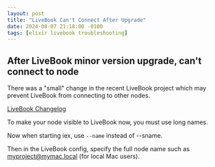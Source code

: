 ```yaml
---
layout: post
title: "LiveBook Can't Connect After Upgrade"
date: 2024-08-07 21:18:00 -0100
tags: [elixir livebook troubleshooting]
---
```


## After LiveBook minor version upgrade, can't connect to node

There was a "small" change in the recent LiveBook project which
may prevent LiveBook from connecting to other nodes.

[LiveBook Changelog](https://github.com/livebook-dev/livebook/blob/v0.13.3/CHANGELOG.md?plain=1#L66)

To make your node visible to LiveBook now, you must use
long names.

Now when starting iex, use `--name` instead of --sname.

Then in the LiveBook config, specify the full node name such as myproject@mymac.local (for local Mac users).
